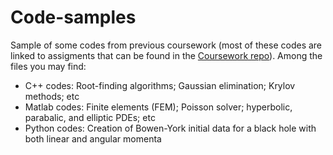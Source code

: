 # Code-samples

Sample of some codes from previous coursework (most of these codes are linked to assigments that can be found in the [Coursework repo](https://github.com/rio-gutierrez/Coursework)). Among the files you may find:

- C++ codes: Root-finding algorithms; Gaussian elimination; Krylov methods; etc
- Matlab codes: Finite elements (FEM); Poisson solver; hyperbolic, parabalic, and elliptic PDEs; etc
- Python codes: Creation of Bowen-York initial data for a black hole with both linear and angular momenta
